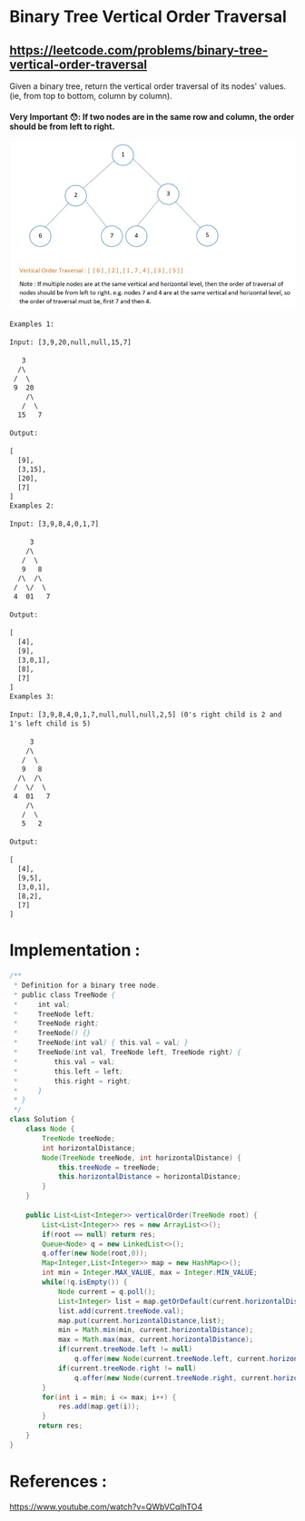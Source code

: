 # Binary Tree Vertical Order Traversal
## https://leetcode.com/problems/binary-tree-vertical-order-traversal

Given a binary tree, return the vertical order traversal of its nodes' values. (ie, from top to bottom, column by column).

#### Very Important 😯: If two nodes are in the same row and column, the order should be from left to right.

![Binary Tree Vertical Order Traversal](vertical-order-traversal.JPG?raw=true "Binary Tree Vertical Order Traversal")

```
Examples 1:

Input: [3,9,20,null,null,15,7]

   3
  /\
 /  \
 9  20
    /\
   /  \
  15   7 

Output:

[
  [9],
  [3,15],
  [20],
  [7]
]
Examples 2:

Input: [3,9,8,4,0,1,7]

     3
    /\
   /  \
   9   8
  /\  /\
 /  \/  \
 4  01   7 

Output:

[
  [4],
  [9],
  [3,0,1],
  [8],
  [7]
]
Examples 3:

Input: [3,9,8,4,0,1,7,null,null,null,2,5] (0's right child is 2 and 1's left child is 5)

     3
    /\
   /  \
   9   8
  /\  /\
 /  \/  \
 4  01   7
    /\
   /  \
   5   2

Output:

[
  [4],
  [9,5],
  [3,0,1],
  [8,2],
  [7]
]
```

# Implementation :
```java
/**
 * Definition for a binary tree node.
 * public class TreeNode {
 *     int val;
 *     TreeNode left;
 *     TreeNode right;
 *     TreeNode() {}
 *     TreeNode(int val) { this.val = val; }
 *     TreeNode(int val, TreeNode left, TreeNode right) {
 *         this.val = val;
 *         this.left = left;
 *         this.right = right;
 *     }
 * }
 */
class Solution {
    class Node {
        TreeNode treeNode;
        int horizontalDistance;
        Node(TreeNode treeNode, int horizontalDistance) {
            this.treeNode = treeNode;
            this.horizontalDistance = horizontalDistance;
        } 
    }
    
    public List<List<Integer>> verticalOrder(TreeNode root) {
        List<List<Integer>> res = new ArrayList<>();
        if(root == null) return res;
        Queue<Node> q = new LinkedList<>();
        q.offer(new Node(root,0));
        Map<Integer,List<Integer>> map = new HashMap<>();
        int min = Integer.MAX_VALUE, max = Integer.MIN_VALUE;
        while(!q.isEmpty()) {
            Node current = q.poll();
            List<Integer> list = map.getOrDefault(current.horizontalDistance, new ArrayList<Integer>());
            list.add(current.treeNode.val);
            map.put(current.horizontalDistance,list);
            min = Math.min(min, current.horizontalDistance);
            max = Math.max(max, current.horizontalDistance);
            if(current.treeNode.left != null)
                q.offer(new Node(current.treeNode.left, current.horizontalDistance - 1));
            if(current.treeNode.right != null)
                q.offer(new Node(current.treeNode.right, current.horizontalDistance + 1));
        }
        for(int i = min; i <= max; i++) {
            res.add(map.get(i));
        }
       return res; 
    }
}
```

# References :
https://www.youtube.com/watch?v=QWbVCqIhTO4
